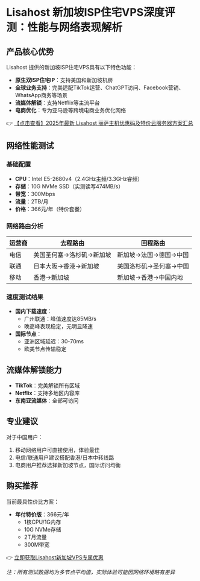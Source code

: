 # Lisahost 新加坡ISP住宅VPS深度评测：性能与网络表现解析

## 产品核心优势
Lisahost 提供的新加坡ISP住宅VPS具有以下特色功能：
- **原生双ISP住宅IP**：支持美国和新加坡机房
- **全球业务支持**：完美适配TikTok运营、ChatGPT访问、Facebook营销、WhatsApp商务等场景
- **流媒体解锁**：支持Netflix等主流平台
- **电商优化**：专为亚马逊等跨境电商业务优化网络

👉 [【点击查看】2025年最新 Lisahost 丽萨主机优惠码及特价云服务器方案汇总](https://bit.ly/lisazhuji)

## 网络性能测试
### 基础配置
- **CPU**：Intel E5-2680v4（2.4GHz主频/3.3GHz睿频）
- **存储**：10G NVMe SSD（实测读写474MB/s）
- **带宽**：300Mbps
- **流量**：2TB/月
- **价格**：366元/年（特价套餐）

### 网络路由分析
| 运营商 | 去程路由 | 回程路由 |
|--------|----------|----------|
| 电信   | 美国圣何塞→洛杉矶→新加坡 | 新加坡→法国→德国→中国 |
| 联通   | 日本大阪→香港→新加坡 | 美国洛杉矶→圣何塞→中国 |
| 移动   | 香港→新加坡 | 新加坡→香港→中国内地 |

### 速度测试结果
- **国内下载速度**：
  - 广州联通：峰值速度达85MB/s
  - 晚高峰表现稳定，无明显降速
- **国际节点**：
  - 亚洲区域延迟：30-70ms
  - 欧美节点传输稳定

## 流媒体解锁能力
- **TikTok**：完美解锁所有区域
- **Netflix**：支持多地区内容库
- **东南亚流媒体**：全部可访问

## 专业建议
对于中国用户：
1. 移动网络用户可直接使用，体验最佳
2. 电信/联通用户建议搭配香港/日本中转线路
3. 电商用户推荐选择新加坡节点，国际访问均衡

## 购买推荐
当前最具性价比方案：
- **年付特价版**：366元/年
  - 1核CPU/1G内存
  - 10G NVMe存储
  - 2T月流量
  - 300M带宽

👉 [立即获取Lisahost新加坡VPS专属优惠](https://bit.ly/lisazhuji)

*注：所有测试数据均为多节点平均值，实际体验可能因网络环境略有差异*